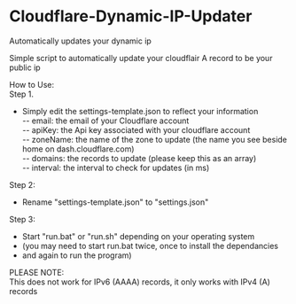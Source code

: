 # Cloudflare-Dynamic-IP-Updater
Automatically updates your dynamic ip

Simple script to automatically update your cloudflair A record to be your public ip

How to Use:  
Step 1.  
- Simply edit the settings-template.json to reflect your information  
-- email:  the email of your Cloudflare account  
-- apiKey: the Api key associated with your cloudflare account  
-- zoneName: the name of the zone to update (the name you see beside home on dash.cloudflare.com)  
-- domains: the records to update (please keep this as an array)  
-- interval: the interval to check for updates (in ms)  

Step 2:  
- Rename "settings-template.json" to "settings.json"  
  
Step 3:  
- Start "run.bat" or "run.sh" depending on your operating system  
- (you may need to start run.bat twice, once to install the dependancies  
- and again to run the program)  


PLEASE NOTE:  
This does not work for IPv6 (AAAA) records, it only works with IPv4 (A) records  
